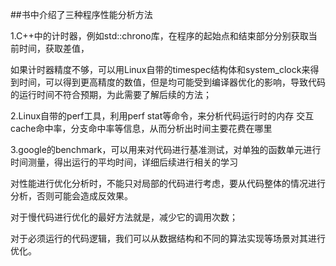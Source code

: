 ##书中介绍了三种程序性能分析方法

1.C++中的计时器，例如std::chrono库，在程序的起始点和结束部分分别获取当前时间，获取差值，

如果计时器精度不够，可以用Linux自带的timespec结构体和system_clock来得到时间，可以得到更高精度的数值，但是均可能受到编译器优化的影响，导致代码的运行时间不符合预期，为此需要了解后续的方法；

2.Linux自带的perf工具，利用perf stat等命令，来分析代码运行时的内存 交互  cache命中率，分支命中率等信息，从而分析出时间主要花费在哪里

3.google的benchmark，可以用来对代码进行基准测试，对单独的函数单元进行时间测量，得出运行的平均时间，详细后续进行相关的学习

对性能进行优化分析时，不能只对局部的代码进行考虑，要从代码整体的情况进行分析，否则可能会造成反效果。

对于慢代码进行优化的最好方法就是，减少它的调用次数；

对于必须运行的代码逻辑，我们可以从数据结构和不同的算法实现等场景对其进行优化。